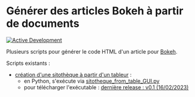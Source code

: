 # Générer des articles Bokeh à partir de documents

[![Active Development](https://img.shields.io/badge/Maintenance%20Level-Actively%20Developed-brightgreen.svg)](https://gist.github.com/cheerfulstoic/d107229326a01ff0f333a1d3476e068d)

Plusieurs scripts pour générer le code HTML d'un article pour [Bokeh](https://git.afi-sa.net/afi/opacce).

Scripts existants :

* [création d'une sitothèque à partir d'un tableur](/doc/sitotheque_from_table) :
  * en Python, s'exécute via [sitotheque_from_table_GUI.py](/sitotheque_from_table_GUI.py)
  * pour télécharger l'exécutable : [dernière release : v0.1 (16/02/2023)](https://github.com/Alban-Peyrat/Bokeh_generate_articles/releases/tag/v0.1-Sitotheque_Bokeh)
